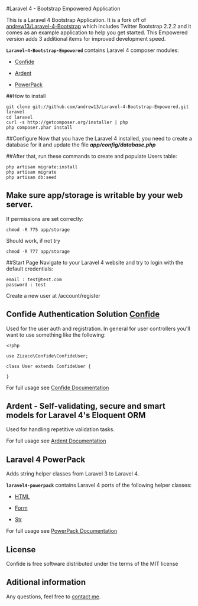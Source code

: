 #Laravel 4 - Bootstrap Empowered Application 

This is a Laravel 4 Bootstrap Application. It is a fork off of [andrew13/Laravel-4-Bootstrap](http://github.com/andrew13/Laravel-4-Bootstrap) which includes Twitter Bootstrap 2.2.2 and it comes as an example application to help you get started. This Empowered version adds 3 additional items for improved development speed. 

**`Laravel-4-Bootstrap-Empowered`** contains Laravel 4 composer modules:

- [Confide](#confide)

- [Ardent](#ardent)

- [PowerPack](#powerpack)

##How to install

	git clone git://github.com/andrew13/Laravel-4-Bootstrap-Empowered.git laravel
	cd laravel
	curl -s http://getcomposer.org/installer | php
	php composer.phar install

##Configure
Now that you have the Laravel 4 installed, you need to create a database for it and update the file ***app/config/database.php***



##After that, run these commands to create and populate Users table:

	php artisan migrate:install
	php artisan migrate
	php artisan db:seed


## Make sure app/storage is writable by your web server.
If permissions are set correctly:

    chmod -R 775 app/storage

Should work, if not try

    chmod -R 777 app/storage

##Start Page
Navigate to your Laravel 4 website and try to login with the default credentials:

	email : test@test.com
	password : test

Create a new user at /account/register

<a name="confide"></a>
## Confide Authentication Solution [Confide](https://github.com/Zizaco/confide)

Used for the user auth and registration. In general for user controllers you'll want to use something like the following:

    <?php

    use Zizaco\Confide\ConfideUser;

    class User extends ConfideUser {

    }

For full usage see [Confide Documentation](https://github.com/Zizaco/confide)

<a name="ardent"></a>
## Ardent - Self-validating, secure and smart models for Laravel 4's Eloquent ORM

Used for handling repetitive validation tasks.

For full usage see [Ardent Documentation](https://github.com/laravelbook/ardent) 

<a name="powerpack"></a>
## Laravel 4 PowerPack

Adds string helper classes from Laravel 3 to Laravel 4.

**`laravel4-powerpack`** contains Laravel 4 ports of the following helper classes:

- [HTML](https://github.com/laravelbook/laravel4-powerpack#html_class)

- [Form](https://github.com/laravelbook/laravel4-powerpack#form_class)

- [Str](https://github.com/laravelbook/laravel4-powerpack#str_class)

For full usage see [PowerPack Documentation](https://github.com/laravelbook/laravel4-powerpack)

## License

Confide is free software distributed under the terms of the MIT license

## Aditional information

Any questions, feel free to [contact me](http://twitter.com/andrewelkins).
